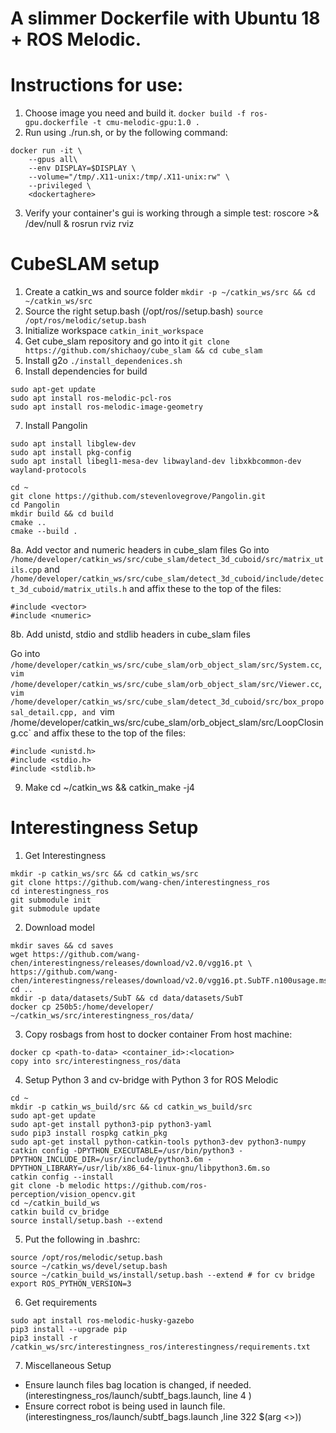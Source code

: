 # A slimmer Dockerfile with Ubuntu 18 + ROS Melodic.

# Instructions for use:
1. Choose image you need and build it.
`docker build -f ros-gpu.dockerfile -t cmu-melodic-gpu:1.0 .`
2. Run using ./run.sh, or by the following command:
```
docker run -it \
    --gpus all\
    --env DISPLAY=$DISPLAY \
    --volume="/tmp/.X11-unix:/tmp/.X11-unix:rw" \
    --privileged \
    <dockertaghere>
```
3. Verify your container's gui is working through a simple test:
roscore  >& /dev/null & rosrun rviz rviz

# CubeSLAM setup
1. Create a catkin_ws and source folder
`mkdir -p ~/catkin_ws/src && cd ~/catkin_ws/src`
2. Source the right setup.bash (/opt/ros/<ros-distribution>/setup.bash)
`source /opt/ros/melodic/setup.bash`
3. Initialize workspace
`catkin_init_workspace`
4. Get cube_slam repository and go into it
`git clone https://github.com/shichaoy/cube_slam && cd cube_slam`
5. Install g2o
`./install_dependenices.sh`
6. Install dependencies for build
```
sudo apt-get update
sudo apt install ros-melodic-pcl-ros
sudo apt install ros-melodic-image-geometry
```
7. Install Pangolin
```
sudo apt install libglew-dev
sudo apt install pkg-config
sudo apt install libegl1-mesa-dev libwayland-dev libxkbcommon-dev wayland-protocols
    
cd ~
git clone https://github.com/stevenlovegrove/Pangolin.git
cd Pangolin
mkdir build && cd build
cmake ..
cmake --build .
```
8a. Add vector and numeric headers in cube_slam files
Go into `/home/developer/catkin_ws/src/cube_slam/detect_3d_cuboid/src/matrix_utils.cpp` and `/home/developer/catkin_ws/src/cube_slam/detect_3d_cuboid/include/detect_3d_cuboid/matrix_utils.h` and affix these to the top of the files:
```
#include <vector>
#include <numeric>
```
8b. Add unistd, stdio and stdlib headers in cube_slam files

Go into `/home/developer/catkin_ws/src/cube_slam/orb_object_slam/src/System.cc`, `vim /home/developer/catkin_ws/src/cube_slam/orb_object_slam/src/Viewer.cc`,
`vim /home/developer/catkin_ws/src/cube_slam/detect_3d_cuboid/src/box_proposal_detail.cpp, and `vim /home/developer/catkin_ws/src/cube_slam/orb_object_slam/src/LoopClosing.cc` and affix these to the top of the files:
```
#include <unistd.h>
#include <stdio.h>
#include <stdlib.h>
```

9. Make
cd ~/catkin_ws && catkin_make -j4
    
# Interestingness Setup

1. Get Interestingness
```
mkdir -p catkin_ws/src && cd catkin_ws/src
git clone https://github.com/wang-chen/interestingness_ros
cd interestingness_ros
git submodule init
git submodule update
```
2. Download model
```
mkdir saves && cd saves
wget https://github.com/wang-chen/interestingness/releases/download/v2.0/vgg16.pt \
https://github.com/wang-chen/interestingness/releases/download/v2.0/vgg16.pt.SubTF.n100usage.mse
cd ..
mkdir -p data/datasets/SubT && cd data/datasets/SubT
docker cp 250b5:/home/developer/ ~/catkin_ws/src/interestingness_ros/data/
```
    
3. Copy rosbags from host to docker container
From host machine:
```
docker cp <path-to-data> <container_id>:<location>
copy into src/interestingness_ros/data
```
    
4. Setup Python 3 and cv-bridge with Python 3 for ROS Melodic
```
cd ~
mkdir -p catkin_ws_build/src && cd catkin_ws_build/src
sudo apt-get update
sudo apt-get install python3-pip python3-yaml
sudo pip3 install rospkg catkin_pkg
sudo apt-get install python-catkin-tools python3-dev python3-numpy
catkin config -DPYTHON_EXECUTABLE=/usr/bin/python3 -DPYTHON_INCLUDE_DIR=/usr/include/python3.6m -DPYTHON_LIBRARY=/usr/lib/x86_64-linux-gnu/libpython3.6m.so
catkin config --install
git clone -b melodic https://github.com/ros-perception/vision_opencv.git
cd ~/catkin_build_ws
catkin build cv_bridge
source install/setup.bash --extend
```

5. Put the following in .bashrc:
```
source /opt/ros/melodic/setup.bash
source ~/catkin_ws/devel/setup.bash
source ~/catkin_build_ws/install/setup.bash --extend # for cv bridge
export ROS_PYTHON_VERSION=3
```
    
6. Get requirements
```
sudo apt install ros-melodic-husky-gazebo
pip3 install --upgrade pip
pip3 install -r /catkin_ws/src/interestingness_ros/interestingness/requirements.txt
```
    
7. Miscellaneous Setup
- Ensure launch files bag location is changed, if needed. (interestingness_ros/launch/subtf_bags.launch, line 4 <arg name="datalocation">)
- Ensure correct robot is being used in launch file.(interestingness_ros/launch/subtf_bags.launch ,line 322 $(arg <>))
